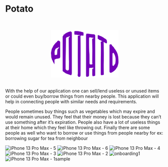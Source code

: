 # Potato
<br>
<p align="center"><img src="https://github.com/lio2011/Potato/blob/main/app/assets/logoDark.png" height=150px></p>
<br>
With the help of our application one can sell/lend useless or unused items or could even buy/borrow things from nearby people. This application will help in connecting people with similar needs and requirements.


People sometimes buy things such as vegetables which may expire and would remain unused. They feel that their money is lost because they can’t use something after it’s expiration. People also have a lot of useless things at their home which they feel like throwing out. Finally there are some people as well who want to borrow or use things from people nearby for ex: borrowing sugar for tea from neighbour

![iPhone 13 Pro Max - 5](https://user-images.githubusercontent.com/78228462/148642109-875eed88-53a3-4b36-bc99-e4de10c1f747.png)
![iPhone 13 Pro Max - 6](https://user-images.githubusercontent.com/78228462/148642110-43824355-7105-4ac3-aa9b-c26aca5fd4a1.png)
![iPhone 13 Pro Max - 4](https://user-images.githubusercontent.com/78228462/148642111-78b5a9ed-5987-4b21-85bc-ca3c55c7830c.png)
![iPhone 13 Pro Max - 3](https://user-images.githubusercontent.com/78228462/148642113-724131a8-7c18-47fa-950b-1f2df97d6d29.png)
![iPhone 13 Pro Max - 2](https://user-images.githubusercontent.com/78228462/148642114-7f45e057-5fad-4305-86fa-633d15fb02e2.png)
![onboarding1](https://user-images.githubusercontent.com/78228462/148642115-8b3dce29-befa-4ea6-8fb7-cd21ec3d28bd.png)
![iPhone 13 Pro Max - 1sample](https://user-images.githubusercontent.com/78228462/148642116-39e5e28c-336a-471e-a0ea-02e6cd33586b.png)
